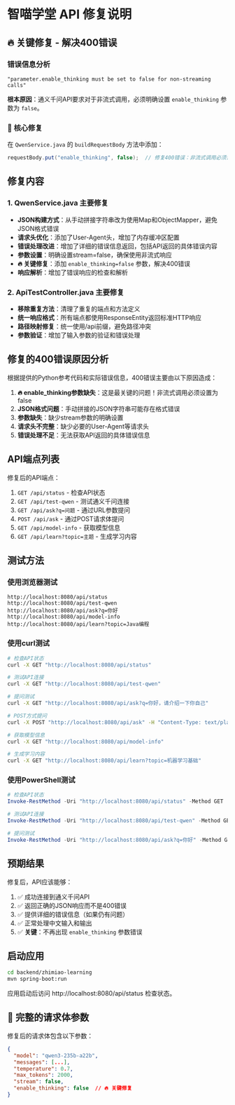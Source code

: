 # 智喵学堂 API 修复说明

## 🔥 **关键修复 - 解决400错误**

### 错误信息分析
```
"parameter.enable_thinking must be set to false for non-streaming calls"
```

**根本原因**：通义千问API要求对于非流式调用，必须明确设置 `enable_thinking` 参数为 `false`。

### 🎯 **核心修复**
在 `QwenService.java` 的 `buildRequestBody` 方法中添加：
```java
requestBody.put("enable_thinking", false);  // 修复400错误：非流式调用必须设置为false
```

## 修复内容

### 1. QwenService.java 主要修复
- **JSON构建方式**：从手动拼接字符串改为使用Map和ObjectMapper，避免JSON格式错误
- **请求头优化**：添加了User-Agent头，增加了内存缓冲区配置
- **错误处理改进**：增加了详细的错误信息返回，包括API返回的具体错误内容
- **参数设置**：明确设置stream=false，确保使用非流式响应
- **🔥 关键修复**：添加 `enable_thinking=false` 参数，解决400错误
- **响应解析**：增加了错误响应的检查和解析

### 2. ApiTestController.java 主要修复
- **移除重复方法**：清理了重复的端点和方法定义
- **统一响应格式**：所有端点都使用ResponseEntity返回标准HTTP响应
- **路径映射修复**：统一使用/api前缀，避免路径冲突
- **参数验证**：增加了输入参数的验证和错误处理

## 修复的400错误原因分析

根据提供的Python参考代码和实际错误信息，400错误主要由以下原因造成：

1. **🔥 enable_thinking参数缺失**：这是最关键的问题！非流式调用必须设置为false
2. **JSON格式问题**：手动拼接的JSON字符串可能存在格式错误
3. **参数缺失**：缺少stream参数的明确设置
4. **请求头不完整**：缺少必要的User-Agent等请求头
5. **错误处理不足**：无法获取API返回的具体错误信息

## API端点列表

修复后的API端点：

1. `GET /api/status` - 检查API状态
2. `GET /api/test-qwen` - 测试通义千问连接
3. `GET /api/ask?q=问题` - 通过URL参数提问
4. `POST /api/ask` - 通过POST请求体提问
5. `GET /api/model-info` - 获取模型信息
6. `GET /api/learn?topic=主题` - 生成学习内容

## 测试方法

### 使用浏览器测试
```
http://localhost:8080/api/status
http://localhost:8080/api/test-qwen
http://localhost:8080/api/ask?q=你好
http://localhost:8080/api/model-info
http://localhost:8080/api/learn?topic=Java编程
```

### 使用curl测试
```bash
# 检查API状态
curl -X GET "http://localhost:8080/api/status"

# 测试API连接
curl -X GET "http://localhost:8080/api/test-qwen"

# 提问测试
curl -X GET "http://localhost:8080/api/ask?q=你好，请介绍一下你自己"

# POST方式提问
curl -X POST "http://localhost:8080/api/ask" -H "Content-Type: text/plain" -d "什么是Spring Boot？"

# 获取模型信息
curl -X GET "http://localhost:8080/api/model-info"

# 生成学习内容
curl -X GET "http://localhost:8080/api/learn?topic=机器学习基础"
```

### 使用PowerShell测试
```powershell
# 检查API状态
Invoke-RestMethod -Uri "http://localhost:8080/api/status" -Method GET

# 测试API连接
Invoke-RestMethod -Uri "http://localhost:8080/api/test-qwen" -Method GET

# 提问测试
Invoke-RestMethod -Uri "http://localhost:8080/api/ask?q=你好" -Method GET
```

## 预期结果

修复后，API应该能够：
1. ✅ 成功连接到通义千问API
2. ✅ 返回正确的JSON响应而不是400错误
3. ✅ 提供详细的错误信息（如果仍有问题）
4. ✅ 正常处理中文输入和输出
5. ✅ **关键**：不再出现 `enable_thinking` 参数错误

## 启动应用

```bash
cd backend/zhimiao-learning
mvn spring-boot:run
```

应用启动后访问 http://localhost:8080/api/status 检查状态。

## 🔧 **完整的请求体参数**

修复后的请求体包含以下参数：
```json
{
  "model": "qwen3-235b-a22b",
  "messages": [...],
  "temperature": 0.7,
  "max_tokens": 2000,
  "stream": false,
  "enable_thinking": false  // 🔥 关键修复
}
``` 